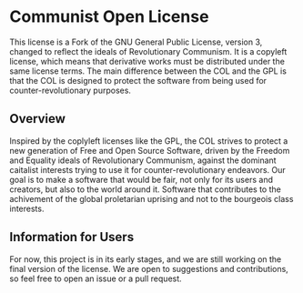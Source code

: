 # Communist Open License

This license is a Fork of the GNU General Public License, version 3, changed to reflect the ideals of Revolutionary Communism. It is a copyleft license, which means that derivative works must be distributed under the same license terms. The main difference between the COL and the GPL is that the COL is designed to protect the software from being used for counter-revolutionary purposes.

## Overview

Inspired by the coplyleft licenses like the GPL, the COL strives to protect a new generation of Free and Open Source Software, driven by the Freedom and Equality ideals of Revolutionary Communism, against the dominant caitalist interests trying to use it for counter-revolutionary endeavors.
Our goal is to make a software that would be fair, not only for its users and creators, but also to the world around it. Software that contributes to the achivement of the global proletarian uprising and not to the bourgeois class interests.

## Information for Users

For now, this project is in its early stages, and we are still working on the final version of the license. We are open to suggestions and contributions, so feel free to open an issue or a pull request.  


